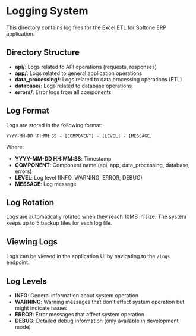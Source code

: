 # Logging System

This directory contains log files for the Excel ETL for Softone ERP application.

## Directory Structure

- **api/**: Logs related to API operations (requests, responses)
- **app/**: Logs related to general application operations
- **data_processing/**: Logs related to data processing operations (ETL)
- **database/**: Logs related to database operations
- **errors/**: Error logs from all components

## Log Format

Logs are stored in the following format:

```
YYYY-MM-DD HH:MM:SS - [COMPONENT] - [LEVEL] - [MESSAGE]
```

Where:
- **YYYY-MM-DD HH:MM:SS**: Timestamp
- **COMPONENT**: Component name (api, app, data_processing, database, errors)
- **LEVEL**: Log level (INFO, WARNING, ERROR, DEBUG)
- **MESSAGE**: Log message

## Log Rotation

Logs are automatically rotated when they reach 10MB in size. The system keeps up to 5 backup files for each log file.

## Viewing Logs

Logs can be viewed in the application UI by navigating to the `/logs` endpoint.

## Log Levels

- **INFO**: General information about system operation
- **WARNING**: Warning messages that don't affect system operation but might indicate issues
- **ERROR**: Error messages that affect system operation
- **DEBUG**: Detailed debug information (only available in development mode)